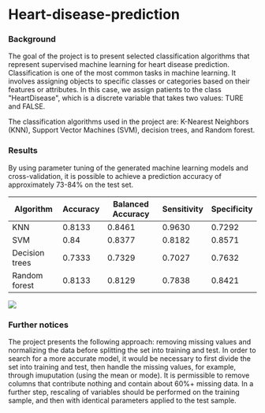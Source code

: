 # Heart-disease-prediction

### Background

The goal of the project is to present selected classification algorithms that represent supervised machine learning for heart disease prediction. Classification is one of the most common tasks in machine learning. It involves assigning objects to specific classes or categories based on their features or attributes. In this case, we assign patients to the class "HeartDisease", which is a discrete variable that takes two values: TURE and FALSE. 

The classification algorithms used in the project are: K-Nearest Neighbors (KNN), Support Vector Machines (SVM), decision trees, and Random forest.

### Results

By using parameter tuning of the generated machine learning models and cross-validation, it is possible to achieve a prediction accuracy of approximately 73-84% on the test set.

| Algorithm      | Accuracy | Balanced Accuracy | Sensitivity | Specificity |
|----------------|----------|-------------------|-------------|-------------|
| KNN            | 0.8133   | 0.8461            | 0.9630      | 0.7292      |
| SVM            | 0.84     | 0.8377            | 0.8182      | 0.8571      |
| Decision trees | 0.7333   | 0.7329            | 0.7027      | 0.7632      |
| Random forest  | 0.8133   | 0.8129            | 0.7838      | 0.8421      |

<img src="https://github.com/user-attachments/assets/3f6397d4-0022-4de8-8831-afc3238c9f75" >

### Further notices

The project presents the following approach: removing missing values and normalizing the data before splitting the set into training and test. In order to search for a more accurate model, it would be necessary to first divide the set into training and test, then handle the missing values, for example, through imuputation (using the mean or mode). It is permissible to remove columns that contribute nothing and contain about 60%+ missing data. In a further step, rescaling of variables should be performed on the training sample, and then with identical parameters applied to the test sample. 
